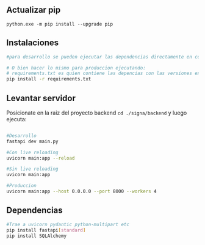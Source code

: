 
## Actualizar pip 
```
python.exe -m pip install --upgrade pip
```

## Instalaciones
```bash
#para desarrollo se pueden ejecutar las dependencias directamente en consola de comandos

# O bien hacer lo mismo para produccion ejecutando:
# requirements.txt es quien contiene las depencias con las versiones explicitas con als que el proyecto se ejecuta correctamente
pip install -r requirements.txt

```



## Levantar servidor
Posicionate en la raiz del proyecto backend ``cd ./signa/backend`` y luego ejecuta:

```bash

#Desarrollo
fastapi dev main.py

#Con live reloading
uvicorn main:app --reload 

#Sin live reloading
uvicorn main:app

#Produccion
uvicorn main:app --host 0.0.0.0 --port 8000 --workers 4

```

## Dependencias

``` bash
#Trae a uvicorn pydantic python-multipart etc
pip install fastapi[standard]
pip install SQLAlchemy
```
